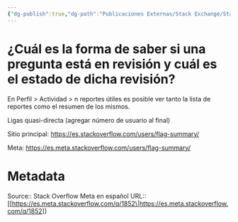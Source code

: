 ```yaml
---
{"dg-publish":true,"dg-path":"Publicaciones Externas/Stack Exchange/Stack Overflow en español/Stack Overflow en español Meta/es.meta.stackoverflow.com-1852.md","permalink":"/publicaciones-externas/stack-exchange/stack-overflow-en-espanol/stack-overflow-en-espanol-meta/es-meta-stackoverflow-com-1852/","title":"¿Cuál es la forma de saber si una pregunta está en revisión y cuál es el estado de dicha revisión?","hide":true,"noteIcon":"\"0\"","created":"2024-04-03T12:49:10.593-06:00","updated":"2024-04-05T16:44:00.946-06:00"}
---
```


# ¿Cuál es la forma de saber si una pregunta está en revisión y cuál es el estado de dicha revisión?

En Perfil > Actividad > n reportes útiles es posible ver tanto la lista de reportes como el resumen de los mismos.

Ligas quasi-directa (agregar número de usuario al final)

Sitio principal: https://es.stackoverflow.com/users/flag-summary/  

Meta: https://es.meta.stackoverflow.com/users/flag-summary/

# Metadata
Source:: Stack Overflow Meta en español
URL:: [[https://es.meta.stackoverflow.com/q/1852\|https://es.meta.stackoverflow.com/q/1852]]

